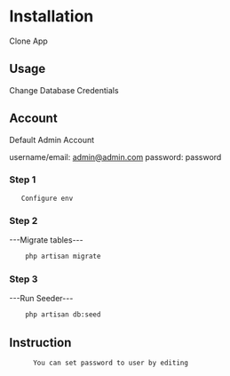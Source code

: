 # Installation

Clone App

## Usage

Change Database Credentials

## Account

Default Admin Account

username/email: admin@admin.com
password: password

### Step 1

```
   Configure env 
```
### Step 2
---Migrate tables---
```bash
    php artisan migrate
```

### Step 3
---Run Seeder---
```bash
    php artisan db:seed
```

## Instruction
  ```
        You can set password to user by editing

  ```
